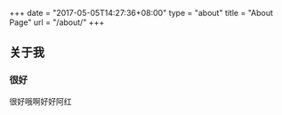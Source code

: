 +++
date = "2017-05-05T14:27:36+08:00"
type = "about"
title = "About Page"
url = "/about/"
+++


## 关于我  

### 很好   

很好哦啊好好阿红
